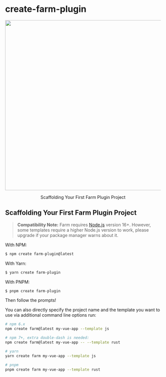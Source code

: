 # create-farm-plugin

<div align="center">
  <a href="https://github.com/farm-fe/farm">
  <img src="../../assets/logo.png" width="550" />
  </a>
  <p>Scaffolding Your First Farm Plugin Project</p>
</div>

## Scaffolding Your First Farm Plugin Project

> **Compatibility Note:**
> Farm requires [Node.js](https://nodejs.org/en/) version 16+. However, some templates require a higher Node.js version to work, please upgrade if your package manager warns about it.

With NPM:

```bash
$ npm create farm-plugin@latest
```

With Yarn:

```bash
$ yarn create farm-plugin
```

With PNPM:

```bash
$ pnpm create farm-plugin
```

Then follow the prompts!

You can also directly specify the project name and the template you want to use via additional command line options run:

```bash
# npm 6.x
npm create farm@latest my-vue-app --template js

# npm 7+, extra double-dash is needed:
npm create farm@latest my-vue-app -- --template rust

# yarn
yarn create farm my-vue-app --template js

# pnpm
pnpm create farm my-vue-app --template rust
```
